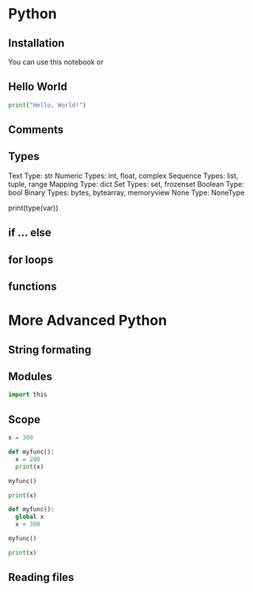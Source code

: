 # Python

## Installation

You can use this notebook or 

## Hello World

```python
print("Hello, World!")
```

## Comments

## Types


Text Type:	str
Numeric Types:	int, float, complex
Sequence Types:	list, tuple, range
Mapping Type:	dict
Set Types:	set, frozenset
Boolean Type:	bool
Binary Types:	bytes, bytearray, memoryview
None Type:	NoneType

print(type(var))

## if ... else

## for loops

## functions

# More Advanced Python

## String formating

## Modules

```python
import this
```

## Scope

```python
x = 300

def myfunc():
  x = 200
  print(x)

myfunc()

print(x)
```

```python
def myfunc():
  global x
  x = 300

myfunc()

print(x)
```

## Reading files

